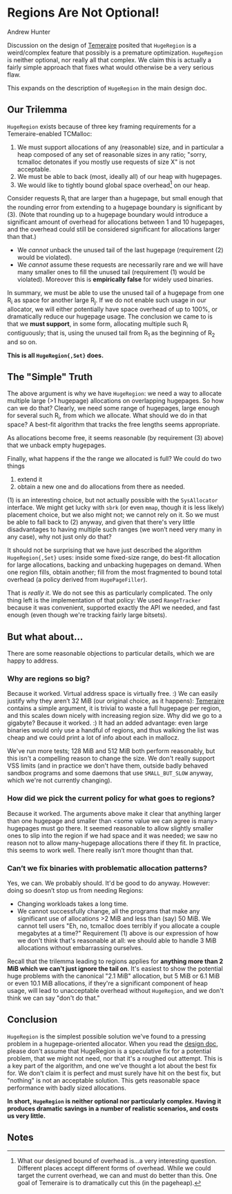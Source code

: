 # Regions Are Not Optional!

Andrew Hunter

Discussion on the design of [Temeraire](temeraire.md) posited that `HugeRegion`
is a weird/complex feature that possibly is a premature optimization.
`HugeRegion` is neither optional, nor really all that complex. We claim this is
actually a fairly simple approach that fixes what would otherwise be a very
serious flaw.

This expands on the description of `HugeRegion` in the main design doc.

## Our Trilemma

`HugeRegion` exists because of three key framing requirements for a
Temeraire-enabled TCMalloc:

1.  We must support allocations of any (reasonable) size, and in particular a
    heap composed of any set of reasonable sizes in any ratio; "sorry, tcmalloc
    detonates if you mostly use requests of size X" is not acceptable.
1.  We must be able to back (most, ideally all) of our heap with hugepages.
1.  We would like to tightly bound global space overhead[^1] on our heap.

Consider requests R<sub>i</sub> that are larger than a hugepage, but small
enough that the rounding error from extending to a hugepage boundary is
significant by (3). (Note that rounding up to a hugepage boundary would
introduce a significant amount of overhead for allocations between 1 and 10
hugepages, and the overhead could still be considered significant for
allocations larger than that.)

*   We *cannot* unback the unused tail of the last hugepage (requirement (2)
    would be violated).
*   We *cannot* assume these requests are necessarily rare and we will have many
    smaller ones to fill the unused tail (requirement (1) would be violated).
    Moreover this is **empirically false** for widely used
    binaries.

In summary, we must be able to use the unused tail of a hugepage from one
R<sub>i</sub> as space for another large R<sub>j</sub>. If we do not enable such
usage in our allocator, we will either potentially have space overhead of up to
100%, or dramatically reduce our hugepage usage. The conclusion we came to is
that we **must support**, in some form, allocating multiple such R<sub>i</sub>
contiguously; that is, using the unused tail from R<sub>1 </sub>as the beginning
of R<sub>2</sub> and so on.

**This is all `HugeRegion{,Set}` does.**

## The "Simple" Truth

The above argument is why we have `HugeRegion`: we need a way to allocate
multiple large (>1 hugepage) allocations on overlapping hugepages. So how can we
do that? Clearly, we need some range of hugepages, large enough for several such
R<sub>i</sub>, from which we allocate. What should we do in that space? A
best-fit algorithm that tracks the free lengths seems appropriate.

As allocations become free, it seems reasonable (by requirement (3) above) that
we unback empty hugepages.

Finally, what happens if the the range we allocated is full? We could do two
things

1.  extend it
1.  obtain a new one and do allocations from there as needed.

(1) is an interesting choice, but not actually possible with the `SysAllocator`
interface. We might get lucky with `sbrk` (or even `mmap`, though it is less
likely) placement choice, but we also might not; we cannot rely on it. So we
must be able to fall back to (2) anyway, and given that there's very little
disadvantages to having multiple such ranges (we won’t need very many in any
case), why not just only do that?

It should not be surprising that we have just described the algorithm
`HugeRegion{,Set}` uses: inside some fixed-size range, do best-fit allocation
for large allocations, backing and unbacking hugepages on demand. When one
region fills, obtain another; fill from the most fragmented to bound total
overhead (a policy derived from `HugePageFiller`).

That is *really it*. We do not see this as particularly complicated. The only
thing left is the implementation of that policy: We used `RangeTracker` because
it was convenient, supported exactly the API we needed, and fast enough (even
though we're tracking fairly large bitsets).

## But what about...

There are some reasonable objections to particular details, which we are happy
to address.

### Why are regions so big?

Because it worked. Virtual address space is virtually free. :) We can easily
justify why they aren’t 32 MiB (our original choice, as it happens):
[Temeraire](temeraire.md) contains a simple argument, it is trivial to waste a
full hugepage per region, and this scales down nicely with increasing region
size. Why did we go to a gigabyte? Because it worked. :) It had an added
advantage: even large binaries would only use a handful of regions, and thus
walking the list was cheap and we could print a lot of info about each in
mallocz.

We've run more tests; 128 MiB and 512 MiB both perform reasonably, but this
isn't a compelling reason to change the size. We don't really support VSS limits
(and in practice we don't have them, outside badly behaved sandbox programs and
some daemons that use `SMALL_BUT_SLOW` anyway, which we're not currently
changing).

### How did we pick the current policy for what goes to regions?

Because it worked. The arguments above make it clear that anything larger than
one hugepage and smaller than &lt;some value we can agree is many&gt; hugepages
must go there. It seemed reasonable to allow slightly smaller ones to slip into
the region if we had space and it was needed; we saw no reason not to allow
many-hugepage allocations there if they fit. In practice, this seems to work
well. There really isn’t more thought than that.

### Can’t we fix binaries with problematic allocation patterns?

Yes, we can. We probably should. It'd be good to do anyway. However: doing so
doesn’t stop us from needing Regions:

*   Changing workloads takes a long time.
*   We cannot successfully change, all the programs that make any significant
    use of allocations &gt;2 MiB and less than (say) 50 MiB. We cannot tell
    users "Eh, no, tcmalloc does terribly if you allocate a couple megabytes at
    a time?" Requirement (1) above is our expression of how we don't think
    that's reasonable at all: we should able to handle 3 MiB allocations without
    embarrassing ourselves.

Recall that the trilemma leading to regions applies for **anything more than 2
MiB which we can't just ignore the tail on**. It's easiest to show the potential
huge problems with the canonical "2.1 MiB" allocation, but 5 MiB or 6.1 MiB or
even 10.1 MiB allocations, if they're a significant component of heap usage,
will lead to unacceptable overhead without `HugeRegion`, and we don't think we
can say "don't do that."

## Conclusion

`HugeRegion` is the simplest possible solution we've found to a pressing problem
in a hugepage-oriented allocator. When you read the [design doc](temeraire.md),
please don't assume that HugeRegion is a speculative fix for a potential
problem, that we might not need, nor that it's a roughed out attempt. This is a
key part of the algorithm, and one we've thought a lot about the best fix for.
We don't claim it is perfect and must surely have hit on the best fix, but
"nothing" is not an acceptable solution. This gets reasonable space performance
with badly sized allocations.

**In short, `HugeRegion` is neither optional nor particularly complex. Having it
produces dramatic savings in a number of realistic scenarios, and costs us very
little.**

## Notes

[^1]: What our designed bound of overhead is...a very interesting question.
    Different places accept different forms of overhead. While we could target
    the current overhead, we can and must do better than this. One goal of
    Temeraire is to dramatically cut this (in the pageheap).
